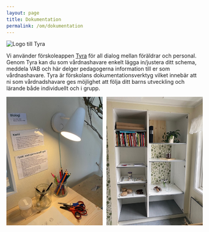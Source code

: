 ```yaml
---
layout: page
title: Dokumentation
permalink: /om/dokumentation
---
```


<div class="ext-logo">
<img src="https://tyra.io/wp-content/uploads/2021/03/cropped-Slice-2-180x60.png" alt="Logo till Tyra"/>
</div>

Vi använder förskoleappen [Tyra](https://tyra.io/se/) för all dialog mellan föräldrar och personal. Genom Tyra kan du som vårdnashavare enkelt lägga in/justera ditt schema, meddela VAB och här delger pedagogerna information till er som vårdnashavare. Tyra är förskolans dokumentationsverktyg vilket innebär att ni som vårdnadshavare ges möjlighet att följa ditt barns utveckling och lärande både individuellt och i grupp. 

<div style="float: left; width: 50%">
    <img src="/img/pulten.jpg" alt="Pulten" />
    </div>
<div style="float: left; width: 50%">
    <img src="/img/skolrummet_hyllor.jpg" alt="hyllor" style="margin-left: 10px;" />
</div>
<div class="clearfix">&nbsp;</div>